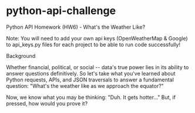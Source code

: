 # python-api-challenge
Python API Homework (HW6) - What's the Weather Like?


Note: You will need to add your own api keys (OpenWeatherMap & Google) to api_keys.py files for each project to be able to run code successfully!


Background


Whether financial, political, or social -- data's true power lies in its ability to answer questions definitively. So let's take what you've learned about Python requests, APIs, and JSON traversals to answer a fundamental question: "What's the weather like as we approach the equator?"


Now, we know what you may be thinking: "Duh. It gets hotter..."
But, if pressed, how would you prove it?
